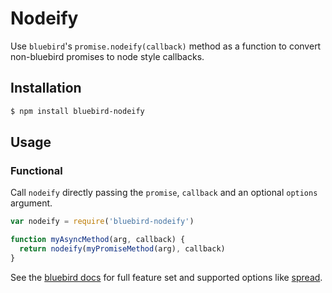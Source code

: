 # Nodeify

Use `bluebird`'s `promise.nodeify(callback)` method as a function to convert non-bluebird promises to node style callbacks.

## Installation

```bash
$ npm install bluebird-nodeify
```

## Usage

### Functional

Call `nodeify` directly passing the `promise`, `callback` and an optional `options` argument.

```javascript
var nodeify = require('bluebird-nodeify')

function myAsyncMethod(arg, callback) {
  return nodeify(myPromiseMethod(arg), callback)
}
```

See the [bluebird docs](https://github.com/petkaantonov/bluebird/blob/master/API.md#nodeifyfunction-callback--object-options---promise) for full feature set and supported options like [spread](https://github.com/petkaantonov/bluebird/blob/master/API.md#option-spread).
